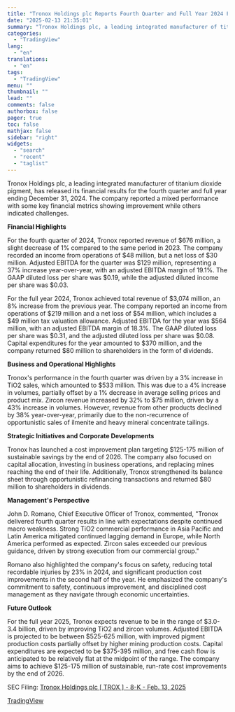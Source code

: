 ```yaml
---
title: "Tronox Holdings plc Reports Fourth Quarter and Full Year 2024 Financial Results"
date: "2025-02-13 21:35:01"
summary: "Tronox Holdings plc, a leading integrated manufacturer of titanium dioxide pigment, has released its financial results for the fourth quarter and full year ending December 31, 2024. The company reported a mixed performance with some key financial metrics showing improvement while others indicated challenges. Financial Highlights For the fourth quarter..."
categories:
  - "TradingView"
lang:
  - "en"
translations:
  - "en"
tags:
  - "TradingView"
menu: ""
thumbnail: ""
lead: ""
comments: false
authorbox: false
pager: true
toc: false
mathjax: false
sidebar: "right"
widgets:
  - "search"
  - "recent"
  - "taglist"
---
```


Tronox Holdings plc, a leading integrated manufacturer of titanium dioxide pigment, has released its financial results for the fourth quarter and full year ending December 31, 2024. The company reported a mixed performance with some key financial metrics showing improvement while others indicated challenges.

**Financial Highlights**

For the fourth quarter of 2024, Tronox reported revenue of $676 million, a slight decrease of 1% compared to the same period in 2023. The company recorded an income from operations of $48 million, but a net loss of $30 million. Adjusted EBITDA for the quarter was $129 million, representing a 37% increase year-over-year, with an adjusted EBITDA margin of 19.1%. The GAAP diluted loss per share was $0.19, while the adjusted diluted income per share was $0.03.

For the full year 2024, Tronox achieved total revenue of $3,074 million, an 8% increase from the previous year. The company reported an income from operations of $219 million and a net loss of $54 million, which includes a $49 million tax valuation allowance. Adjusted EBITDA for the year was $564 million, with an adjusted EBITDA margin of 18.3%. The GAAP diluted loss per share was $0.31, and the adjusted diluted loss per share was $0.08. Capital expenditures for the year amounted to $370 million, and the company returned $80 million to shareholders in the form of dividends.

**Business and Operational Highlights**

Tronox's performance in the fourth quarter was driven by a 3% increase in TiO2 sales, which amounted to $533 million. This was due to a 4% increase in volumes, partially offset by a 1% decrease in average selling prices and product mix. Zircon revenue increased by 32% to $75 million, driven by a 43% increase in volumes. However, revenue from other products declined by 38% year-over-year, primarily due to the non-recurrence of opportunistic sales of ilmenite and heavy mineral concentrate tailings.

**Strategic Initiatives and Corporate Developments**

Tronox has launched a cost improvement plan targeting $125-175 million of sustainable savings by the end of 2026. The company also focused on capital allocation, investing in business operations, and replacing mines reaching the end of their life. Additionally, Tronox strengthened its balance sheet through opportunistic refinancing transactions and returned $80 million to shareholders in dividends.

**Management's Perspective**

John D. Romano, Chief Executive Officer of Tronox, commented, "Tronox delivered fourth quarter results in line with expectations despite continued macro weakness. Strong TiO2 commercial performance in Asia Pacific and Latin America mitigated continued lagging demand in Europe, while North America performed as expected. Zircon sales exceeded our previous guidance, driven by strong execution from our commercial group."

Romano also highlighted the company's focus on safety, reducing total recordable injuries by 23% in 2024, and significant production cost improvements in the second half of the year. He emphasized the company's commitment to safety, continuous improvement, and disciplined cost management as they navigate through economic uncertainties.

**Future Outlook**

For the full year 2025, Tronox expects revenue to be in the range of $3.0-3.4 billion, driven by improving TiO2 and zircon volumes. Adjusted EBITDA is projected to be between $525-625 million, with improved pigment production costs partially offset by higher mining production costs. Capital expenditures are expected to be $375-395 million, and free cash flow is anticipated to be relatively flat at the midpoint of the range. The company aims to achieve $125-175 million of sustainable, run-rate cost improvements by the end of 2026.

SEC Filing: [Tronox Holdings plc [ TROX ] - 8-K - Feb. 13, 2025](https://www.sec.gov/Archives/edgar/data/1530804/000114036125004170/ef20043418_8k.htm)

[TradingView](https://www.tradingview.com/news/tradingview:4ef1b8e5b5bc8:0-tronox-holdings-plc-reports-fourth-quarter-and-full-year-2024-financial-results/)
